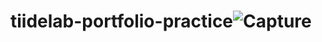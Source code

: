 # tiidelab-portfolio-practice![Capture](https://user-images.githubusercontent.com/101670145/159296216-ab013b63-9194-4b88-b202-9705003c73ed.PNG)
